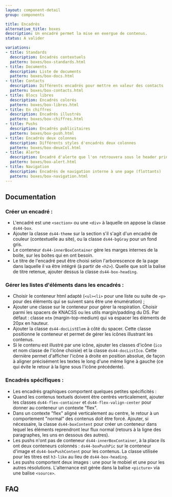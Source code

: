 ```yaml
---
layout: component-detail
group: components

title: Encadrés
alternative_title: boxes
description: Un encadré permet la mise en exergue de contenus.
status: A valider

variations:
- title: Standards
  description: Encadrés contextuels
  pattern: boxes/box-standards.html
- title: Documents
  description: Liste de documents
  pattern: boxes/box-docs.html
- title: Contacts
  description: Différents encadrés pour mettre en valeur des contacts
  pattern: boxes/box-contacts.html
- title: Blocs libres
  description: Encadrés colorés
  pattern: boxes/box-libres.html
- title: En chiffres
  description: Encadrés illustrés
  pattern: boxes/box-chiffres.html
- title: Pushs
  description: Encadrés publicitaires
  pattern: boxes/box-push.html
- title: Encadrés deux colonnes
  description: Différents styles d'encadrés deux colonnes
  pattern: boxes/box-deuxCol.html
- title: Alerte
  description: Encadré d'alerte que l'on retrouvera sous le header principal. Il peut se replier / se réouvrir et conserver l'état sur la durée de la session pour l’alerte en question car il peut y en avoir plusieurs à des endroits différents du site.
  pattern: boxes/box-alert.html
- title: Navigation
  description: Encadrés de navigation interne à une page (flottants)
  pattern: boxes/box-navigation.html
---
```


## Documentation

### Créer un encadré :

* L'encadré est une `<section>` ou une `<div>` à laquelle on appose la classe `ds44-box`.
* Ajouter la classe `ds44-theme` sur la section s'il s'agit d'un encadré de couleur (contextuelle au site), ou la classe `ds44-bgGray` pour un fond gris.
* Le conteneur `ds44-innerBoxContainer` gère les marges internes de la boite, sur les boites qui en ont besoin.
* Le titre de l'encadré peut être choisi selon l'arborescence de la page dans laquelle il va être intégré (à partir de `<h2>`). Quelle que soit la balise de titre retenue, ajouter dessus la classe `ds44-box-heading`.

### Gérer les listes d'éléments dans les encadrés :

* Choisir le conteneur html adapté (`<ul><li>` pour une liste ou suite de `<p>` pour des éléments qui se suivent sans être une énumération) ;
* Ajouter une classe sur le conteneur pour gérer la respiration. Choisir parmi les spacers de KNACSS ou les utils margin/padding du DS. Par défaut : classe `mtm` (margin-top-medium) qui va espacer les éléments de 20px en hauteur.
* Ajouter la classe `ds44-docListElem` à côté du spacer. Cette classe positionne le conteneur et permet de gérer les icônes illustrant les contenus.
* Si le contenu est illustré par une icône, ajouter les classes d'icône (`ico` et nom classe de l'icône choisie) et la classe `ds44-docListIco`. Cette dernière permet d'afficher l'icône à droite en position absolue, de façon à aligner précisément les textes le long d'une même ligne à gauche (ce qui évite le retour à la ligne sous l'icône précédente).

### Encadrés spécifiques :

* Les encadrés graphiques comportent quelques petites spécificités :
 * Quand les contenus textuels doivent être centrés verticalement, ajouter les classes `ds44-flex-container` et `ds44-flex-valign-center` pour donner au conteneur un contexte "flex".
 * Dans un contexte "flex" aligné verticalement au centre, le retour à un comportement "normal" des contenus doit être forcé. Ajouter, si nécessaire, la classe `ds44-boxContent` pour créer un conteneur dans lequel les éléments reprendront leur flux normal (retours à la ligne des paragraphes, les uns en dessous des autres).
 * Les pushs n'ont pas de conteneur `ds44-innerBoxContainer`, à la place ils ont deux conteneurs colonnés : `ds44-boxPushPic` sur le conteneur d'image et `ds44-boxPushContent` pour les contenus. La classe utilisée pour les titres est `h3-like` au lieu de `ds44-box-heading`.
 * Les pushs comportent deux images : une pour le mobiel et une pour les autres résolutions. L'alternance est gérée dans la balise `<picture>` via une balise `<source>`.


## FAQ
